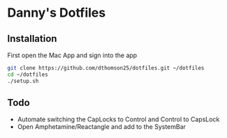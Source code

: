 # Danny's Dotfiles
## Installation

First open the Mac App and sign into the app

```bash
git clone https://github.com/dthomson25/dotfiles.git ~/dotfiles
cd ~/dotfiles
./setup.sh
```

## Todo
* Automate switching the CapLocks to Control and Control to CapsLock
* Open Amphetamine/Reactangle and add to the SystemBar
